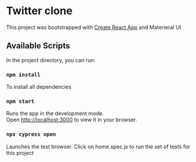 # Twitter clone

This project was bootstrapped with [Create React App](https://github.com/facebook/create-react-app) and Materieral UI

## Available Scripts

In the project directory, you can run:

### `npm install`

To install all dependencies

### `npm start`

Runs the app in the development mode.\
Open [http://localhost:3000](http://localhost:3000) to view it in your browser.


### `npx cypress open`

Launches the test browser. Click on home.spec.js to run the set of tests for this project
